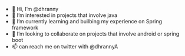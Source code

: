 - 👋 Hi, I’m @dhranny
- 👀 I’m interested in projects that involve java
- 🌱 I’m currently learning and builbing my experience on Spring framework
- 💞️ I’m looking to collaborate on projects that involve android or spring boot
- 📫 can reach me on twitter with @dhrannyA

<!---
dhranny/dhranny is a ✨ special ✨ repository because its `README.md` (this file) appears on your GitHub profile.
You can click the Preview link to take a look at your changes.
--->
